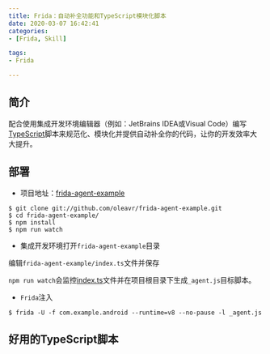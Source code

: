 ```yaml
---
title: Frida：自动补全功能和TypeScript模块化脚本
date: 2020-03-07 16:42:41
categories:
- [Frida, Skill]

tags:
- Frida

---
```


## 简介

配合使用集成开发环境编辑器（例如：JetBrains IDEA或Visual Code）编写[TypeScript](https://www.typescriptlang.org/)脚本来规范化、模块化并提供自动补全你的代码，让你的开发效率大大提升。



## 部署

- 项目地址：[frida-agent-example](https://github.com/oleavr/frida-agent-example)

```shell
$ git clone git://github.com/oleavr/frida-agent-example.git
$ cd frida-agent-example/
$ npm install
$ npm run watch
```



- 集成开发环境打开`frida-agent-example`目录

编辑`frida-agent-example/index.ts`文件并保存

`npm run watch`会监控[index.ts](https://github.com/oleavr/frida-agent-example/blob/master/agent/index.ts)文件并在项目根目录下生成`_agent.js`目标脚本。



- `Frida`注入

```shell
$ frida -U -f com.example.android --runtime=v8 --no-pause -l _agent.js
```



## 好用的TypeScript脚本

